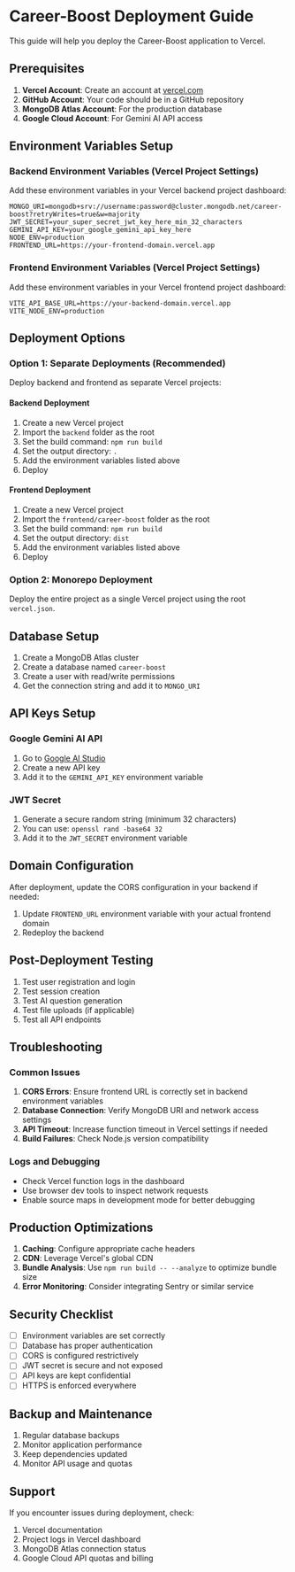# Career-Boost Deployment Guide

This guide will help you deploy the Career-Boost application to Vercel.

## Prerequisites

1. **Vercel Account**: Create an account at [vercel.com](https://vercel.com)
2. **GitHub Account**: Your code should be in a GitHub repository
3. **MongoDB Atlas Account**: For the production database
4. **Google Cloud Account**: For Gemini AI API access

## Environment Variables Setup

### Backend Environment Variables (Vercel Project Settings)

Add these environment variables in your Vercel backend project dashboard:

```env
MONGO_URI=mongodb+srv://username:password@cluster.mongodb.net/career-boost?retryWrites=true&w=majority
JWT_SECRET=your_super_secret_jwt_key_here_min_32_characters
GEMINI_API_KEY=your_google_gemini_api_key_here
NODE_ENV=production
FRONTEND_URL=https://your-frontend-domain.vercel.app
```

### Frontend Environment Variables (Vercel Project Settings)

Add these environment variables in your Vercel frontend project dashboard:

```env
VITE_API_BASE_URL=https://your-backend-domain.vercel.app
VITE_NODE_ENV=production
```

## Deployment Options

### Option 1: Separate Deployments (Recommended)

Deploy backend and frontend as separate Vercel projects:

#### Backend Deployment
1. Create a new Vercel project
2. Import the `backend` folder as the root
3. Set the build command: `npm run build`
4. Set the output directory: `.`
5. Add the environment variables listed above
6. Deploy

#### Frontend Deployment
1. Create a new Vercel project
2. Import the `frontend/career-boost` folder as the root
3. Set the build command: `npm run build`
4. Set the output directory: `dist`
5. Add the environment variables listed above
6. Deploy

### Option 2: Monorepo Deployment

Deploy the entire project as a single Vercel project using the root `vercel.json`.

## Database Setup

1. Create a MongoDB Atlas cluster
2. Create a database named `career-boost`
3. Create a user with read/write permissions
4. Get the connection string and add it to `MONGO_URI`

## API Keys Setup

### Google Gemini AI API
1. Go to [Google AI Studio](https://makersuite.google.com/)
2. Create a new API key
3. Add it to the `GEMINI_API_KEY` environment variable

### JWT Secret
1. Generate a secure random string (minimum 32 characters)
2. You can use: `openssl rand -base64 32`
3. Add it to the `JWT_SECRET` environment variable

## Domain Configuration

After deployment, update the CORS configuration in your backend if needed:

1. Update `FRONTEND_URL` environment variable with your actual frontend domain
2. Redeploy the backend

## Post-Deployment Testing

1. Test user registration and login
2. Test session creation
3. Test AI question generation
4. Test file uploads (if applicable)
5. Test all API endpoints

## Troubleshooting

### Common Issues

1. **CORS Errors**: Ensure frontend URL is correctly set in backend environment variables
2. **Database Connection**: Verify MongoDB URI and network access settings
3. **API Timeout**: Increase function timeout in Vercel settings if needed
4. **Build Failures**: Check Node.js version compatibility

### Logs and Debugging

- Check Vercel function logs in the dashboard
- Use browser dev tools to inspect network requests
- Enable source maps in development mode for better debugging

## Production Optimizations

1. **Caching**: Configure appropriate cache headers
2. **CDN**: Leverage Vercel's global CDN
3. **Bundle Analysis**: Use `npm run build -- --analyze` to optimize bundle size
4. **Error Monitoring**: Consider integrating Sentry or similar service

## Security Checklist

- [ ] Environment variables are set correctly
- [ ] Database has proper authentication
- [ ] CORS is configured restrictively
- [ ] JWT secret is secure and not exposed
- [ ] API keys are kept confidential
- [ ] HTTPS is enforced everywhere

## Backup and Maintenance

1. Regular database backups
2. Monitor application performance
3. Keep dependencies updated
4. Monitor API usage and quotas

## Support

If you encounter issues during deployment, check:
1. Vercel documentation
2. Project logs in Vercel dashboard
3. MongoDB Atlas connection status
4. Google Cloud API quotas and billing